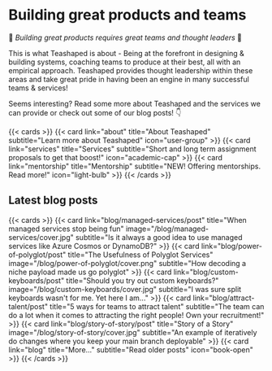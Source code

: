 # Building great products and teams
🌟 *Building great products requires great teams and thought leaders* 🌟

This is what Teashaped is about -
Being at the forefront in designing & building systems, coaching teams to produce at their best, all with an empirical approach.
Teashaped provides thought leadership within these areas and take great pride in having been an engine in many successful teams &
services!

Seems interesting? Read some more about Teashaped and the services we can provide or check out some of our blog posts! 👇

{{< cards >}}
  {{< card link="about" title="About Teashaped" subtitle="Learn more about Teashaped" icon="user-group" >}}
  {{< card link="services" title="Services" subtitle="Short and long term assignment proposals to get that boost!" icon="academic-cap" >}}
  {{< card link="mentorship" title="Mentorship" subtitle="NEW! Offering mentorships. Read more!" icon="light-bulb" >}}
{{< /cards >}}

## Latest blog posts

{{< cards >}}
  {{< card link="blog/managed-services/post" title="When managed services stop being fun" image="/blog/managed-services/cover.jpg" subtitle="Is it always a good idea to use managed services like Azure Cosmos or DynamoDB?" >}}
  {{< card link="blog/power-of-polyglot/post" title="The Usefulness of Polyglot Services" image="/blog/power-of-polyglot/cover.png" subtitle="How decoding a niche payload made us go polyglot" >}}
  {{< card link="blog/custom-keyboards/post" title="Should you try out custom keyboards?" image="/blog/custom-keyboards/cover.jpg" subtitle="I was sure split keyboards wasn't for me. Yet here I am..." >}}
  {{< card link="blog/attract-talent/post" title="5 ways for teams to attract talent" subtitle="The team can do a lot when it comes to attracting the right people! Own your recruitment!" >}}
  {{< card link="blog/story-of-story/post" title="Story of a Story" image="/blog/story-of-story/cover.jpg" subtitle="An example of iteratively do changes where you keep your main branch deployable" >}}
  {{< card link="blog" title="More..." subtitle="Read older posts" icon="book-open" >}}
{{< /cards >}}

